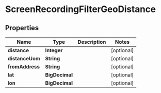 

# ScreenRecordingFilterGeoDistance


## Properties

| Name | Type | Description | Notes |
|------------ | ------------- | ------------- | -------------|
|**distance** | **Integer** |  |  [optional] |
|**distanceUom** | **String** |  |  [optional] |
|**fromAddress** | **String** |  |  [optional] |
|**lat** | **BigDecimal** |  |  [optional] |
|**lon** | **BigDecimal** |  |  [optional] |



